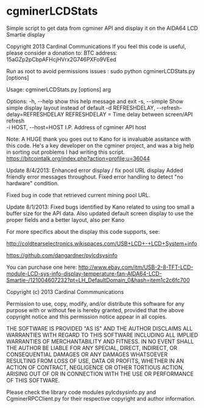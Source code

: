 cgminerLCDStats
===============

Simple script to get data from cgminer API and display it on the AIDA64 LCD Smartie display

Copyright 2013 Cardinal Communications
If you feel this code is useful, please consider a donation to:
  BTC address: 15aGZp2pCbpAFHcjHVrx2G746PXFo9VEed

Run as root to avoid permissions issues : sudo python cgminerLCDStats.py [options]

Usage: cgminerLCDStats.py [options] arg                                                                                                                                                            
                                                                                                                                                                                                   
Options:
  -h, --help            show this help message and exit
  -s, --simple          Show simple display layout instead of default
  -d REFRESHDELAY, --refresh-delay=REFRESHDELAY
                        REFRESHDELAY = Time delay between screen/API refresh                        
  -i HOST, --host=HOST  I.P. Address of cgminer API host
                        
Note: A HUGE thank you goes out to Kano for is invaluable assitance with this code.
      He's a key developer on the cgminer project, and was a big help in sorting out problems I had writing this script.
      https://bitcointalk.org/index.php?action=profile;u=36044
      
Update 8/4/2013: Enhanced error display / fix pool URL display
Added friendly error messages throughout. Fixed error handling to
detect "no hardware" condition.

Fixed bug in code that retrieved current mining pool URL.
                        
Update 8/1/2013: Fixed bugs identified by Kano related to using too small a buffer size for the API data. 
Also updated default screen display to use the proper fields and a better layout, also per Kano
                        

 For more specifics about the display this code supports, see:
 
  http://coldtearselectronics.wikispaces.com/USB+LCD+-+LCD+System+info
  
  https://github.com/dangardner/pylcdsysinfo
  
  You can purchase one here:
  http://www.ebay.com/itm/USB-2-8-TFT-LCD-module-LCD-sys-info-display-temperature-fan-AIDA64-LCD-Smartie-/121004607232?pt=LH_DefaultDomain_0&hash=item1c2c6fc700


Copyright (c) 2013 Cardinal Commmunications

Permission to use, copy, modify, and/or distribute this software for any 
purpose with or without fee is hereby granted, provided that the above 
copyright notice and this permission notice appear in all copies.

THE SOFTWARE IS PROVIDED "AS IS" AND THE AUTHOR DISCLAIMS ALL WARRANTIES 
WITH REGARD TO THIS SOFTWARE INCLUDING ALL IMPLIED WARRANTIES OF 
MERCHANTABILITY AND FITNESS. IN NO EVENT SHALL THE AUTHOR BE LIABLE FOR ANY 
SPECIAL, DIRECT, INDIRECT, OR CONSEQUENTIAL DAMAGES OR ANY DAMAGES 
WHATSOEVER RESULTING FROM LOSS OF USE, DATA OR PROFITS, WHETHER IN AN 
ACTION OF CONTRACT, NEGLIGENCE OR OTHER TORTIOUS ACTION, ARISING OUT OF OR 
IN CONNECTION WITH THE USE OR PERFORMANCE OF THIS SOFTWARE.

Please check the library code modules pylcdsysinfo.py and CgminerRPCClient.py for their respective copyright and author information.
